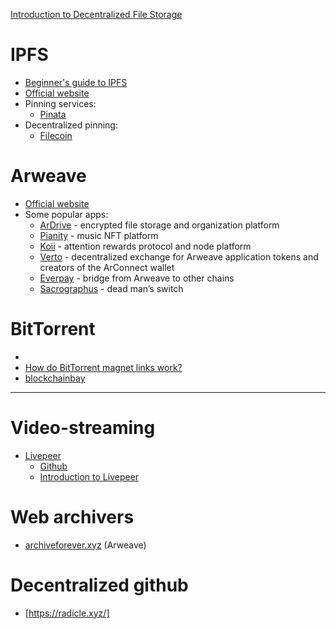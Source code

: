 
[Introduction to Decentralized File Storage](https://defieducation.substack.com/p/introduction-to-decentralized-file)

# IPFS
- [Beginner's guide to IPFS](https://hackernoon.com/a-beginners-guide-to-ipfs-20673fedd3f)
- [Official website](https://ipfs.tech/)
- Pinning services:
	- [Pinata](https://pinata.cloud/)
- Decentralized pinning:
	- [Filecoin](https://filecoin.io/)

# Arweave
- [Official website](https://www.arweave.org/)
- Some popular apps:
	- [ArDrive](https://ardrive.io/) - encrypted file storage and organization platform 
	- [Pianity](https://pianity.com/) - music NFT platform  
	- [Koii](https://koii.network/) - attention rewards protocol and node platform  
	- [Verto](https://www.verto.exchange/) - decentralized exchange for Arweave application tokens and creators of the ArConnect wallet
	- [Everpay](https://everpay.io/) - bridge from Arweave to other chains
	- [Sacrographus](https://sarcophagus.io/) - dead man’s switch

# BitTorrent
- 
- [How do BitTorrent magnet links work?](https://stackoverflow.com/questions/3844502/how-do-bittorrent-magnet-links-work)
- [blockchainbay](https://github.com/ortegaalfredo/blockchainbay)

---

# Video-streaming
- [Livepeer](https://livepeer.org/)
	- [Github](https://github.com/livepeer)
	- [Introduction to Livepeer](https://ethglobal.com/guides/introduction-to-livepeer-km72t)

# Web archivers
- [archiveforever.xyz](https://www.archiveforever.xyz/) (Arweave)

# Decentralized github
- [https://radicle.xyz/]